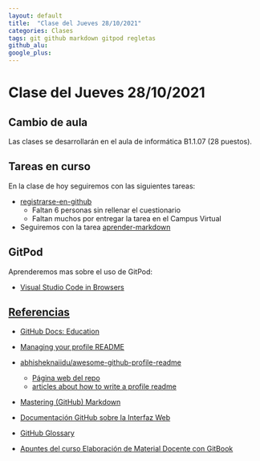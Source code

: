 ```yaml
---
layout: default
title:  "Clase del Jueves 28/10/2021"
categories: Clases
tags: git github markdown gitpod regletas 
github_alu: 
google_plus: 
---
```


# Clase del Jueves 28/10/2021

## Cambio de aula

Las clases se desarrollarán en el aula de informática B1.1.07 (28 puestos).

## Tareas en curso

En la clase de hoy seguiremos con las siguientes tareas:

* [registrarse-en-github]({{site.baseurl}}/tema0-introduccion/practicas/p01-t0-registrarse-en-github/)
  * Faltan 6 personas sin rellenar el cuestionario
  * Faltan muchos por entregar la tarea en el Campus Virtual
* Seguiremos con la tarea [aprender-markdown]({{site.baseurl}}/tema0-introduccion/practicas/p02-t0-aprender-markdown/)


## GitPod

Aprenderemos mas sobre el uso de GitPod:

* [Visual Studio Code in Browsers]({{site.baseurl}}/pages/gitpod)

## [Referencias](references)

* [GitHub Docs: Education](https://docs.github.com/en/education)
* [Managing your profile README](https://docs.github.com/en/account-and-profile/setting-up-and-managing-your-github-profile/customizing-your-profile/managing-your-profile-readme)
* [abhisheknaiidu/awesome-github-profile-readme](https://github.com/abhisheknaiidu/awesome-github-profile-readme)
  * [Página web del repo](https://awesomegithubprofile.tech/)
  * [articles about how to write a profile readme](https://github.com/abhisheknaiidu/awesome-github-profile-readme#articles)
* [Mastering (GitHub) Markdown](https://guides.github.com/features/mastering-markdown/#examples)
* [Documentación GitHub sobre la Interfaz Web]({{site.baseurl}}/pages/documentacion-github-interfaz-web)

* [GitHub Glossary](https://docs.github.com/en/free-pro-team@latest/github/getting-started-with-github/github-glossary)

* [Apuntes del curso Elaboración de Material Docente con GitBook](https://casianorodriguezleon.gitbooks.io/elaboracion-de-material-docente-con-gitbook/content/)
